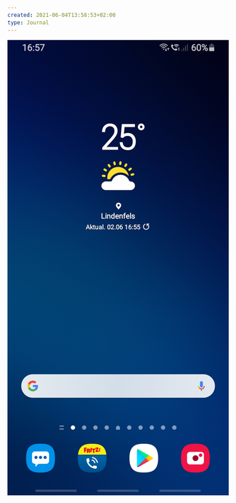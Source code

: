 ```yaml
---
created: 2021-06-04T13:58:53+02:00
type: Journal
---
```


![Image](./image_picker8882448829408422053.jpg)
